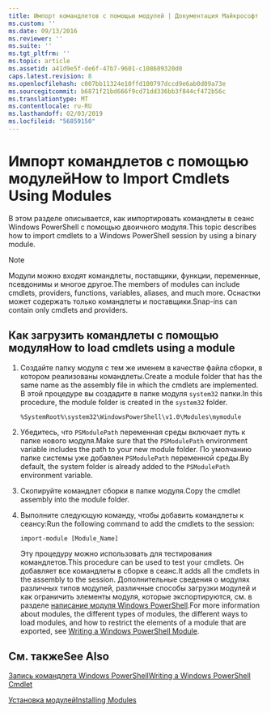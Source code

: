 ```yaml
---
title: Импорт командлетов с помощью модулей | Документация Майкрософт
ms.custom: ''
ms.date: 09/13/2016
ms.reviewer: ''
ms.suite: ''
ms.tgt_pltfrm: ''
ms.topic: article
ms.assetid: a41d9e5f-de6f-47b7-9601-c108609320d0
caps.latest.revision: 8
ms.openlocfilehash: c007bb11324e10ffd100797dccd9e6ab0d09a73e
ms.sourcegitcommit: b6871f21bd666f9cd71dd336bb3f844cf472b56c
ms.translationtype: MT
ms.contentlocale: ru-RU
ms.lasthandoff: 02/03/2019
ms.locfileid: "56859150"
---
```

# <a name="how-to-import-cmdlets-using-modules"></a><span data-ttu-id="363dc-102">Импорт командлетов с помощью модулей</span><span class="sxs-lookup"><span data-stu-id="363dc-102">How to Import Cmdlets Using Modules</span></span>

<span data-ttu-id="363dc-103">В этом разделе описывается, как импортировать командлеты в сеанс Windows PowerShell с помощью двоичного модуля.</span><span class="sxs-lookup"><span data-stu-id="363dc-103">This topic describes how to import cmdlets to a Windows PowerShell session by using a binary module.</span></span>

> [!NOTE]
> <span data-ttu-id="363dc-104">Модули можно входят командлеты, поставщики, функции, переменные, псевдонимы и многое другое.</span><span class="sxs-lookup"><span data-stu-id="363dc-104">The members of modules can include cmdlets, providers, functions, variables, aliases, and much more.</span></span> <span data-ttu-id="363dc-105">Оснастки может содержать только командлеты и поставщики.</span><span class="sxs-lookup"><span data-stu-id="363dc-105">Snap-ins can contain only cmdlets and providers.</span></span>

## <a name="how-to-load-cmdlets-using-a-module"></a><span data-ttu-id="363dc-106">Как загрузить командлеты с помощью модуля</span><span class="sxs-lookup"><span data-stu-id="363dc-106">How to load cmdlets using a module</span></span>

1. <span data-ttu-id="363dc-107">Создайте папку модуля с тем же именем в качестве файла сборки, в котором реализованы командлеты.</span><span class="sxs-lookup"><span data-stu-id="363dc-107">Create a module folder that has the same name as the assembly file in which the cmdlets are implemented.</span></span> <span data-ttu-id="363dc-108">В этой процедуре вы создадите в папке модуля `system32` папки.</span><span class="sxs-lookup"><span data-stu-id="363dc-108">In this procedure, the module folder is created in the `system32` folder.</span></span>

   `%SystemRoot%\system32\WindowsPowerShell\v1.0\Modules\mymodule`

2. <span data-ttu-id="363dc-109">Убедитесь, что `PSModulePath` переменная среды включает путь к папке нового модуля.</span><span class="sxs-lookup"><span data-stu-id="363dc-109">Make sure that the `PSModulePath` environment variable includes the path to your new module folder.</span></span> <span data-ttu-id="363dc-110">По умолчанию папке системы уже добавлен `PSModulePath` переменной среды.</span><span class="sxs-lookup"><span data-stu-id="363dc-110">By default, the system folder is already added to the `PSModulePath` environment variable.</span></span>

3. <span data-ttu-id="363dc-111">Скопируйте командлет сборки в папке модуля.</span><span class="sxs-lookup"><span data-stu-id="363dc-111">Copy the cmdlet assembly into the module folder.</span></span>

4. <span data-ttu-id="363dc-112">Выполните следующую команду, чтобы добавить командлеты к сеансу:</span><span class="sxs-lookup"><span data-stu-id="363dc-112">Run the following command to add the cmdlets to the session:</span></span>

   `import-module [Module_Name]`

   <span data-ttu-id="363dc-113">Эту процедуру можно использовать для тестирования командлетов.</span><span class="sxs-lookup"><span data-stu-id="363dc-113">This procedure can be used to test your cmdlets.</span></span> <span data-ttu-id="363dc-114">Он добавляет все командлеты в сборке в сеанс.</span><span class="sxs-lookup"><span data-stu-id="363dc-114">It adds all the cmdlets in the assembly to the session.</span></span> <span data-ttu-id="363dc-115">Дополнительные сведения о модулях различных типов модулей, различные способы загрузки модулей и как ограничить элементы модуля, которые экспортируются, см. в разделе [написание модуля Windows PowerShell](../module/writing-a-windows-powershell-module.md).</span><span class="sxs-lookup"><span data-stu-id="363dc-115">For more information about modules, the different types of modules, the different ways to load modules, and how to restrict the elements of a module that are exported, see [Writing a Windows PowerShell Module](../module/writing-a-windows-powershell-module.md).</span></span>

## <a name="see-also"></a><span data-ttu-id="363dc-116">См. также</span><span class="sxs-lookup"><span data-stu-id="363dc-116">See Also</span></span>

[<span data-ttu-id="363dc-117">Запись командлета Windows PowerShell</span><span class="sxs-lookup"><span data-stu-id="363dc-117">Writing a Windows PowerShell Cmdlet</span></span>](./writing-a-windows-powershell-cmdlet.md)

[<span data-ttu-id="363dc-118">Установка модулей</span><span class="sxs-lookup"><span data-stu-id="363dc-118">Installing Modules</span></span>](../module/installing-a-powershell-module.md)
